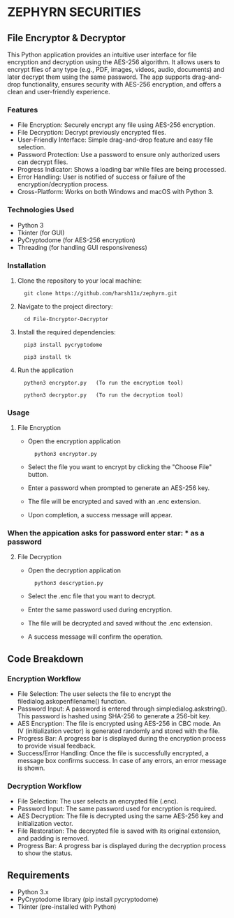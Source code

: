# ZEPHYRN SECURITIES 

## File Encryptor & Decryptor

This Python application provides an intuitive user interface for file encryption and decryption using the AES-256 algorithm. It allows users to encrypt files of any type (e.g., PDF, images, videos, audio, documents) and later decrypt them using the same password. The app supports drag-and-drop functionality, ensures security with AES-256 encryption, and offers a clean and user-friendly experience.

### Features

- File Encryption: Securely encrypt any file using AES-256 encryption.
- File Decryption: Decrypt previously encrypted files.
- User-Friendly Interface: Simple drag-and-drop feature and easy file selection.
- Password Protection: Use a password to ensure only authorized users can decrypt files.
- Progress Indicator: Shows a loading bar while files are being processed.
- Error Handling: User is notified of success or failure of the encryption/decryption process.
- Cross-Platform: Works on both Windows and macOS with Python 3.

### Technologies Used

- Python 3
- Tkinter (for GUI)
- PyCryptodome (for AES-256 encryption)
- Threading (for handling GUI responsiveness)

### Installation

1. Clone the repository to your local machine:

         git clone https://github.com/harsh11x/zephyrn.git

2. Navigate to the project directory:

         cd File-Encryptor-Decryptor

3. Install the required dependencies:

         pip3 install pycryptodome

         pip3 install tk

5. Run the application

         python3 encryptor.py   (To run the encryption tool)

         python3 decryptor.py   (To run the decryption tool)

### Usage

1. File Encryption

   - Open the encryption application

           python3 encryptor.py

   - Select the file you want to encrypt by clicking the "Choose File" button.

   - Enter a password when prompted to generate an AES-256 key.

   - The file will be encrypted and saved with an .enc extension.

   - Upon completion, a success message will appear.

 ### When the appication asks for password enter star: * as a password 


2. File Decryption

   - Open the decryption application
  
           python3 descryption.py

   - Select the .enc file that you want to decrypt.

   - Enter the same password used during encryption.

   - The file will be decrypted and saved without the .enc extension.

   - A success message will confirm the operation.



## Code Breakdown

### Encryption Workflow

- File Selection: The user selects the file to encrypt the filedialog.askopenfilename() function.
- Password Input: A password is entered through simpledialog.askstring(). This password is hashed using SHA-256 to generate a 256-bit key.
- AES Encryption: The file is encrypted using AES-256 in CBC mode. An IV (initialization vector) is generated randomly and stored with the file.
- Progress Bar: A progress bar is displayed during the encryption process to provide visual feedback.
- Success/Error Handling: Once the file is successfully encrypted, a message box confirms success. In case of any errors, an error message is shown.

### Decryption Workflow

- File Selection: The user selects an encrypted file (.enc).
- Password Input: The same password used for encryption is required.
- AES Decryption: The file is decrypted using the same AES-256 key and initialization vector.
- File Restoration: The decrypted file is saved with its original extension, and padding is removed.
- Progress Bar: A progress bar is displayed during the decryption process to show the status.


## Requirements

- Python 3.x
- PyCryptodome library (pip install pycryptodome)
- Tkinter (pre-installed with Python)











